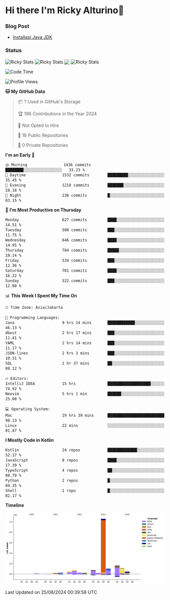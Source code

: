 # Hi there I'm Ricky Alturino👋

### Blog Post

<!-- BLOG-POST-LIST:START -->

- [Installasi Java JDK](https://onirutla.medium.com/installasi-java-jdk-ec701beeb5cb?source=rss-d9d81c918cc9------2)
<!-- BLOG-POST-LIST:END -->

### Status

<img align="center" alt="Ricky Stats" src="https://github-readme-stats.vercel.app/api?username=Alturino&theme=dark&show_icons=true&hide_border=false" />
<img align="center" alt="Ricky Stats" src="https://github-readme-stats.vercel.app/api/top-langs/?username=Alturino&theme=dark&show_icons=true&layout=compact"/>
<img align="center" width="640px" src="https://github-readme-stats.vercel.app/api/wakatime?username=Alturino&layout=compact&hide_border=true&theme=dark">
<img align="center" alt="Ricky Stats" src="https://leetcard.jacoblin.cool/onirutla?border=0&radius=20&ext=activity"/>

<!--START_SECTION:waka-->
![Code Time](http://img.shields.io/badge/Code%20Time-501%20hrs%2012%20mins-blue)

![Profile Views](http://img.shields.io/badge/Profile%20Views-0-blue)

**🐱 My GitHub Data** 

> 📦 ? Used in GitHub's Storage 
 > 
> 🏆 196 Contributions in the Year 2024
 > 
> 🚫 Not Opted to Hire
 > 
> 📜 16 Public Repositories 
 > 
> 🔑 0 Private Repositories 
 > 
**I'm an Early 🐤** 

```text
🌞 Morning                1436 commits        ████████░░░░░░░░░░░░░░░░░   33.23 % 
🌆 Daytime                1532 commits        █████████░░░░░░░░░░░░░░░░   35.45 % 
🌃 Evening                1218 commits        ███████░░░░░░░░░░░░░░░░░░   28.18 % 
🌙 Night                  136 commits         █░░░░░░░░░░░░░░░░░░░░░░░░   03.15 % 
```
📅 **I'm Most Productive on Thursday** 

```text
Monday                   627 commits         ████░░░░░░░░░░░░░░░░░░░░░   14.51 % 
Tuesday                  508 commits         ███░░░░░░░░░░░░░░░░░░░░░░   11.75 % 
Wednesday                646 commits         ████░░░░░░░░░░░░░░░░░░░░░   14.95 % 
Thursday                 784 commits         █████░░░░░░░░░░░░░░░░░░░░   18.14 % 
Friday                   534 commits         ███░░░░░░░░░░░░░░░░░░░░░░   12.36 % 
Saturday                 701 commits         ████░░░░░░░░░░░░░░░░░░░░░   16.22 % 
Sunday                   522 commits         ███░░░░░░░░░░░░░░░░░░░░░░   12.08 % 
```


📊 **This Week I Spent My Time On** 

```text
🕑︎ Time Zone: Asia/Jakarta

💬 Programming Languages: 
Java                     9 hrs 14 mins       ████████████░░░░░░░░░░░░░   46.13 % 
dbout                    2 hrs 17 mins       ███░░░░░░░░░░░░░░░░░░░░░░   11.41 % 
YAML                     2 hrs 14 mins       ███░░░░░░░░░░░░░░░░░░░░░░   11.17 % 
JSON-lines               2 hrs 3 mins        ███░░░░░░░░░░░░░░░░░░░░░░   10.31 % 
SQL                      1 hr 37 mins        ██░░░░░░░░░░░░░░░░░░░░░░░   08.12 % 

🔥 Editors: 
IntelliJ IDEA            15 hrs              ███████████████████░░░░░░   74.92 % 
Neovim                   5 hrs 1 min         ██████░░░░░░░░░░░░░░░░░░░   25.08 % 

💻 Operating System: 
Mac                      19 hrs 39 mins      █████████████████████████   98.13 % 
Linux                    22 mins             ░░░░░░░░░░░░░░░░░░░░░░░░░   01.87 % 
```

**I Mostly Code in Kotlin** 

```text
Kotlin                   24 repos            █████████████░░░░░░░░░░░░   52.17 % 
JavaScript               8 repos             ████░░░░░░░░░░░░░░░░░░░░░   17.39 % 
TypeScript               4 repos             ██░░░░░░░░░░░░░░░░░░░░░░░   08.70 % 
Python                   2 repos             █░░░░░░░░░░░░░░░░░░░░░░░░   04.35 % 
Shell                    1 repo              █░░░░░░░░░░░░░░░░░░░░░░░░   02.17 % 
```



**Timeline**

![Lines of Code chart](https://raw.githubusercontent.com/Alturino/Alturino/main/assets/bar_graph.png)


 Last Updated on 25/08/2024 00:39:58 UTC
<!--END_SECTION:waka-->
